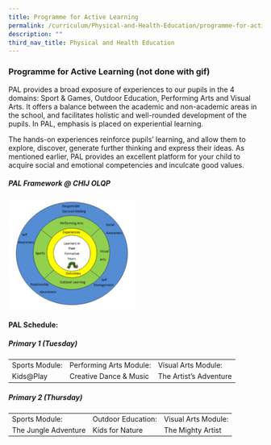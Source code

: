 ```yaml
---
title: Programme for Active Learning
permalink: /curriculum/Physical-and-Health-Education/programme-for-active-learning
description: ""
third_nav_title: Physical and Health Education
---
```

### Programme for Active Learning (not done with gif)

PAL provides a broad exposure of experiences to our pupils in the 4 domains: Sport & Games, Outdoor Education, Performing Arts and Visual Arts. It offers a balance between the academic and non-academic areas in the school, and facilitates holistic and well-rounded development of the pupils. In PAL, emphasis is placed on experiential learning.  
  
The hands-on experiences reinforce pupils’ learning, and allow them to explore, discover, generate further thinking and express their ideas. As mentioned earlier, PAL provides an excellent platform for your child to acquire social and emotional competencies and inculcate good values.

##### PAL Framework @ CHIJ OLQP

<img src="/images/pal1.png" 
     style="width:50%">

#### PAL Schedule:

##### Primary 1 (Tuesday)

|  	|  	|  	|
|---	|---	|---	|
| Sports Module: 	| Performing Arts Module: 	| Visual Arts Module: 	|
| Kids@Play 	| Creative Dance & Music 	| The Artist’s Adventure 	|

##### Primary 2 (Thursday)

|  	|  	|  	|
|---	|---	|---	|
| Sports Module: 	| Outdoor Education: 	| Visual Arts Module: 	|
| The Jungle Adventure 	| Kids for Nature 	| The Mighty Artist 	|